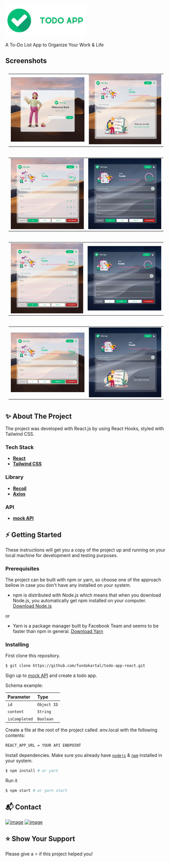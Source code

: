<img src="./public/images/logo.png" width = 50% >

A To-Do List App to Organize Your Work & Life
## Screenshots
<table style="padding:10px">
  <tr> 
    <td><img src="./public/images/loginpage.png" width = 100%></td>
    <td><img src="./public/images/noTask.png" width = 100%></td>
  </tr>
</table>
<table style="padding:10px">
  <tr> 
    <td><img src="./public/images/tasklistLight.png" width = 100%></td>
    <td><img src="./public/images/tasklistDark.png" width = 100%></td>
  </tr>
</table>
<table style="padding:10px">
  <tr> 
    <td><img src="./public/images/edit.png" width = 100%></td>
    <td><img src="./public/images/active.png" width = 100%></td>
  </tr>
</table>
<table style="padding:10px">
  <tr> 
    <td><img src="./public/images/completed.png" width = 100%></td>
    <td><img src="./public/images/noCompleted.png" width = 100%></td>
  </tr>
</table>

## ✨ About The Project

The project was developed with React.js by using React Hooks, styled with Tailwind CSS.

### Tech Stack

- [**React**](https://reactjs.org/)
- [**Tailwind CSS**](https://tailwindcss.com/)

### Library

- [**Recoil**](https://recoiljs.org/)
- [**Axios**](https://axios-http.com/)

### API

- [**mock API**](https://mockapi.io/)

  
## ⚡ Getting Started

These instructions will get you a copy of the project up and running on your local machine for development and testing
purposes.

### Prerequisites

The project can be built with npm or yarn, so choose one of the approach bellow in case you don't have any installed on your system.

- npm is distributed with Node.js which means that when you download Node.js,
  you automatically get npm installed on your computer. [Download Node.js](https://nodejs.org/en/download/)

or

- Yarn is a package manager built by Facebook Team and seems to be faster than npm in general. [Download Yarn](https://yarnpkg.com/getting-started)

### Installing

First clone this repository.
```bash
$ git clone https://github.com/fundakartal/todo-app-react.git
```

Sign up to [mock API](https://mockapi.io/) and create a todo app.

Schema example:

| Parameter     | Type        |
| :------------ | :---------- |
| `id`          | `Object ID` |
| `content`     | `String`    |
| `isCompleted` | `Boolean`   |


Create a file at the root of the project called .env.local with the following contents:

```sh
REACT_APP_URL = YOUR API ENDPOINT
```

Install dependencies. Make sure you already have [`nodejs`](https://nodejs.org/en/) & [`npm`](https://www.npmjs.com/) installed in your system.
```bash
$ npm install # or yarn
```

Run it
```bash
$ npm start # or yarn start
```



## 📬 Contact

[![image](https://img.shields.io/badge/Twitter-1DA1F2?style=for-the-badge&logo=twitter&logoColor=white)](https://twitter.com/fundakartaI)
[![image](https://img.shields.io/badge/Gmail-D14836?style=for-the-badge&logo=gmail&logoColor=white)](mailto:kartalfunda01@gmail.com)

## ⭐️ Show Your Support

Please give a ⭐️ if this project helped you!
